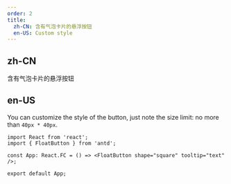 ```yaml
---
order: 2
title:
  zh-CN: 含有气泡卡片的悬浮按钮
  en-US: Custom style
---
```


## zh-CN

含有气泡卡片的悬浮按钮

## en-US

You can customize the style of the button, just note the size limit: no more than `40px * 40px`.

```tsx
import React from 'react';
import { FloatButton } from 'antd';

const App: React.FC = () => <FloatButton shape="square" tooltip="text" />;

export default App;
```
